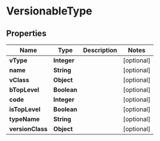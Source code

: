

# VersionableType


## Properties

| Name | Type | Description | Notes |
|------------ | ------------- | ------------- | -------------|
|**vType** | **Integer** |  |  [optional] |
|**name** | **String** |  |  [optional] |
|**vClass** | **Object** |  |  [optional] |
|**bTopLevel** | **Boolean** |  |  [optional] |
|**code** | **Integer** |  |  [optional] |
|**isTopLevel** | **Boolean** |  |  [optional] |
|**typeName** | **String** |  |  [optional] |
|**versionClass** | **Object** |  |  [optional] |



